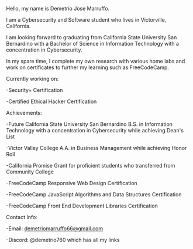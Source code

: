 Hello, my name is Demetrio Jose Marruffo.

I am a Cybersecurity and Software student who lives in Victorville, California.

I am looking forward to graduating from California State University San Bernardino with a Bachelor of Science in Information Technology with a concentration in Cybersecurity. 

In my spare time, I complete my own research with various home labs and work on certificates to further my learning such as FreeCodeCamp.

Currently working on: 

-Security+ Certification 

-Certified Ethical Hacker Certification

Achievements:

-Future California State University San Bernardino B.S. in Information Technology with a concentration in Cybersecurity while achieving Dean's List

-Victor Valley College A.A. in Business Management while achieving Honor Roll

-California Promise Grant for proficient students who transferred from Community College

-FreeCodeCamp Responsive Web Design Certification

-FreeCodeCamp JavaScript Algorithms and Data Structures Certification

-FreeCodeCamp Front End Development Libraries Certification 

Contact Info:

-Email: demetriomarruffo66@gmail.com

-Discord: @demetrio760 which has all my links

